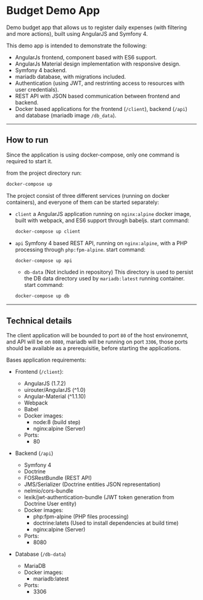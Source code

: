 # Budget Demo App

Demo budget app that allows us to register daily expenses (with filtering  and more actions), built using AngularJS and Symfony 4.

This demo app is intended to demonstrate the following:

- AngularJs frontend, component based with ES6 support.
- AngularJs Material design implementation with responsive design.
- Symfony 4 backend. 
- mariadb database, with migrations included.
- Authentication (using JWT, and restrinting access to resources with user credentials).
- REST API with JSON based communication between frontend and backend.
- Docker based applications for the frontend (`/client`), backend (`/api`) and database (mariadb image `/db_data`).

---

## How to run

Since the application is using docker-compose, only one command is required to start it.

from the project directory run:

```bash
docker-compose up
```

The project consist of three different services (running on docker containers), and everyone of them can be started separately:

- `client` a AngularJS application running on `nginx:alpine` docker image, built with webpack, and ES6 support through babeljs.
  start command:
  ```bash
  docker-compose up client
  ```
- `api` Symfony 4 based REST API, running on `nginx:alpine`, with a PHP processing through `php:fpm-alpine`.
  start command:
  ```bash
  docker-compose up api
  ```
  - `db-data` (Not included in repository) This directory is used to persist the DB data directory used by `mariadb:latest` running container.
  start command:
  ```bash
  docker-compose up db
  ```

---

## Technical details

The client application will be bounded to port `80` of the host environemnt, and API will be on `8080`, mariadb will be running on port `3306`, those ports should be available as a prerequisitie, before starting the applications.

Bases application requirements:

- Frontend (`/client`):
  - AngularJS (1.7.2)
  - uirouter/AngularJS (^1.0)
  - Angular-Material (^1.1.10)
  - Webpack
  - Babel
  - Docker images:
    - node:8 (build step)
    - nginx:alpine (Server)
  - Ports:
    - 80
  
- Backend (`/api`)
  - Symfony 4
  - Doctrine
  - FOSRestBundle (REST API)
  - JMS/Serializer (Doctrine entities JSON representation)
  - nelmio/cors-bundle
  - lexik/jwt-authentication-bundle (JWT token generation from Doctrine User entity)
  - Docker images:
    - php:fpm-alpine (PHP files processing)
    - doctrine:latets (Used to install dependencies at build time)
    - nginx:alpine (Server)
  - Ports:
    - 8080

- Database (`/db-data`)
  - MariaDB
  - Docker images:
    - mariadb:latest
  - Ports:
    - 3306



  

